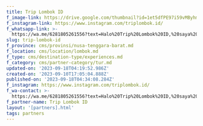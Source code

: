 ```yaml
---
title: Trip Lombok ID
f_image-link: https://drive.google.com/thumbnail?id=1et5dfPE97i59vMByhmbucIbeHBeEmCPj
f_instagram-link: https://www.instagram.com/triplombok.id/
f_whatsapp-link: >-
  https://wa.me/6281805261556?text=Halo%20Trip%20Lombok%20ID,%20saya%20dapat%20info%20dari%20@loocale.id%20dan%20punya%20pertanyaan
slug: trip-lombok-id
f_province: cms/provinsi/nusa-tenggara-barat.md
f_location: cms/location/lombok.md
f_type: cms/destination-type/experiences.md
f_category: cms/partner-category/tur.md
updated-on: '2023-09-18T04:19:52.986Z'
created-on: '2023-09-10T17:05:04.888Z'
published-on: '2023-09-18T04:34:08.284Z'
f_instagram: https://www.instagram.com/triplombok.id/
f_wa-contact: >-
  https://wa.me/6281805261556?text=Halo%20Trip%20Lombok%20ID,%20saya%20dapat%20info%20dari%20@loocale.id%20dan%20punya%20pertanyaan
f_partner-name: Trip Lombok ID
layout: '[partners].html'
tags: partners
---
```




